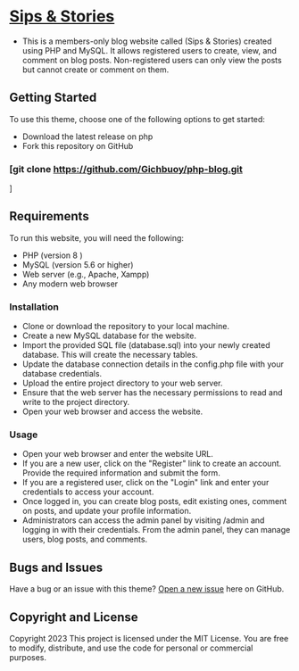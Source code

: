 # [Sips & Stories](https://sips-and-stories.000webhostapp.com/index.php)

* This is a members-only blog website called (Sips & Stories) created using PHP and MySQL. It allows registered users to create, view, and comment on blog posts. Non-registered users can only view the posts but cannot create or comment on them.



## Getting Started

To use this theme, choose one of the following options to get started:
* Download the latest release on php
* Fork this repository on GitHub
### [git clone https://github.com/Gichbuoy/php-blog.git
]

## Requirements
To run this website, you will need the following:

* PHP (version 8 )
* MySQL (version 5.6 or higher)
* Web server (e.g., Apache, Xampp)
* Any modern web browser


### Installation
* Clone or download the repository to your local machine.
* Create a new MySQL database for the website.
* Import the provided SQL file (database.sql) into your newly created database. This will create the necessary tables.
* Update the database connection details in the config.php file with your database credentials.
* Upload the entire project directory to your web server.
* Ensure that the web server has the necessary permissions to read and write to the project directory.
* Open your web browser and access the website.


### Usage
* Open your web browser and enter the website URL.
* If you are a new user, click on the "Register" link to create an account. Provide the required information and submit the form.
* If you are a registered user, click on the "Login" link and enter your credentials to access your account.
* Once logged in, you can create blog posts, edit existing ones, comment on posts, and update your profile information.
* Administrators can access the admin panel by visiting /admin and logging in with their credentials. From the admin panel, they can manage users, blog posts, and comments.

## Bugs and Issues

Have a bug or an issue with this theme? [Open a new issue](https://github.com/Gichbuoy/php-blog/issues) here on GitHub.



## Copyright and License

Copyright 2023 This project is licensed under the MIT License. You are free to modify, distribute, and use the code for personal or commercial purposes.